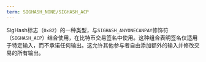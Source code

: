 ```yaml
---
term: SIGHASH_NONE/SIGHASH_ACP
---
```


SigHash标志（`0x82`）的一种类型，与`SIGHASH_ANYONECANPAY`修饰符（`SIGHASH_ACP`）结合使用，在比特币交易签名中使用。这种组合表明签名仅适用于特定输入，而不承诺任何输出。这允许其他参与者自由添加额外的输入并修改交易的所有输出。